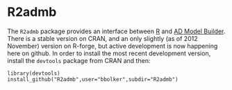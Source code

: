 R2admb
========

The `R2admb` package provides an interface between [R](http://www.r-project.org) and [AD Model Builder](http://admb-project.org).  There is a stable version on CRAN, and an only slightly (as of 2012 November) version on R-forge, but active development is now happening here on github.  In order to install the most recent development version, install the `devtools` package from CRAN and then:

```
library(devtools)
install_github("R2admb",user="bbolker",subdir="R2admb")
```
